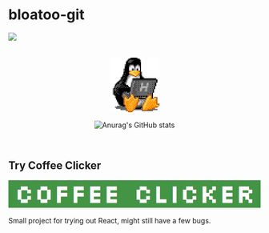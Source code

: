 # bloatoo-git
![](https://komarev.com/ghpvc/?username=bloatoo-git&color=lightgrey)

<br>

<div align=center>
  <img src="https://github.com/bloatoo-git/bloatoo-git/blob/main/tux.gif" width="100"/>
  
  ![Anurag's GitHub stats](https://github-readme-stats.vercel.app/api?username=bloatoo-git&show_icons=true&theme=highcontrast)
</div>

<br>


## Try Coffee Clicker

![App Screenshot](https://github.com/bloatoo-git/bloatoo-git/blob/main/coffee_clicker.png)

Small project for trying out React, might still have a few bugs.
